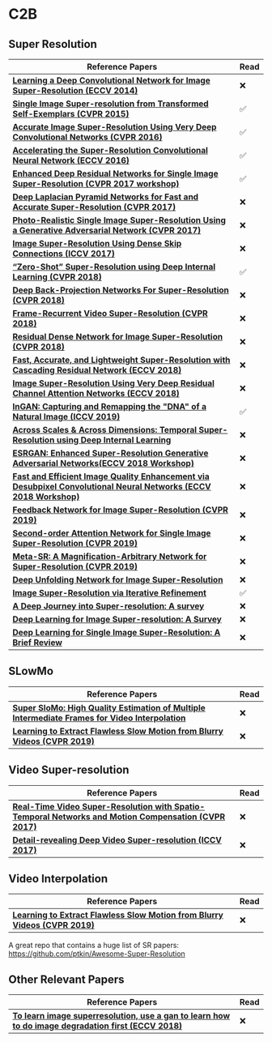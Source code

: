 # C2B
## Super Resolution
| Reference Papers | Read |
|---|---|
| [**Learning a Deep Convolutional Network for Image Super-Resolution (ECCV 2014)**](https://link.springer.com/content/pdf/10.1007/978-3-319-10593-2_13.pdf) | ❌
| [**Single Image Super-resolution from Transformed Self-Exemplars (CVPR 2015)**](https://www.cv-foundation.org/openaccess/content_cvpr_2015/papers/Huang_Single_Image_Super-Resolution_2015_CVPR_paper.pdf) | ✅
| [**Accurate Image Super-Resolution Using Very Deep Convolutional Networks (CVPR 2016)**](https://arxiv.org/pdf/1511.04587.pdf) | ✅
| [**Accelerating the Super-Resolution Convolutional Neural Network (ECCV 2016)**](https://arxiv.org/pdf/1511.04587.pdf) | ✅
| [**Enhanced Deep Residual Networks for Single Image Super-Resolution (CVPR 2017 workshop)**](https://kevinmusgrave.github.io/pytorch-metric-learning/distances/#lpdistance) | ✅
| [**Deep Laplacian Pyramid Networks for Fast and Accurate Super-Resolution (CVPR 2017)**](https://arxiv.org/pdf/1704.03915.pdf) | ❌
| [**Photo-Realistic Single Image Super-Resolution Using a Generative Adversarial Network (CVPR 2017)**](https://arxiv.org/pdf/1609.04802.pdf) | ❌
| [**Image Super-Resolution Using Dense Skip Connections (ICCV 2017)**](https://openaccess.thecvf.com/content_ICCV_2017/papers/Tong_Image_Super-Resolution_Using_ICCV_2017_paper.pdf) | ❌
| [**“Zero-Shot” Super-Resolution using Deep Internal Learning (CVPR 2018)**](https://kevinmusgrave.github.io/pytorch-metric-learning/distances/#lpdistance) | ✅
| [**Deep Back-Projection Networks For Super-Resolution (CVPR 2018)**](https://openaccess.thecvf.com/content_cvpr_2018/papers/Haris_Deep_Back-Projection_Networks_CVPR_2018_paper.pdf) | ❌
| [**Frame-Recurrent Video Super-Resolution (CVPR 2018)**](https://openaccess.thecvf.com/content_cvpr_2018/papers/Sajjadi_Frame-Recurrent_Video_Super-Resolution_CVPR_2018_paper.pdf) | ❌
| [**Residual Dense Network for Image Super-Resolution (CVPR 2018)**](https://arxiv.org/pdf/1802.08797.pdf) | ❌
| [**Fast, Accurate, and Lightweight Super-Resolution with Cascading Residual Network (ECCV 2018)**](https://openaccess.thecvf.com/content_ECCV_2018/papers/Namhyuk_Ahn_Fast_Accurate_and_ECCV_2018_paper.pdf) | ❌
| [**Image Super-Resolution Using Very Deep Residual Channel Attention Networks (ECCV 2018)**](https://openaccess.thecvf.com/content_ECCV_2018/papers/Yulun_Zhang_Image_Super-Resolution_Using_ECCV_2018_paper.pdf) | ❌
| [**InGAN: Capturing and Remapping the "DNA" of a Natural Image (ICCV 2019)**](https://kevinmusgrave.github.io/pytorch-metric-learning/distances/#lpdistance) | ✅
| [**Across Scales & Across Dimensions: Temporal Super-Resolution using Deep Internal Learning**](https://kevinmusgrave.github.io/pytorch-metric-learning/distances/#lpdistance) | ❌
| [**ESRGAN: Enhanced Super-Resolution Generative Adversarial Networks(ECCV 2018 Workshop)**](https://openaccess.thecvf.com/content_ECCVW_2018/papers/11133/Wang_ESRGAN_Enhanced_Super-Resolution_Generative_Adversarial_Networks_ECCVW_2018_paper.pdf) | ❌
| [**Fast and Efficient Image Quality Enhancement via Desubpixel Convolutional Neural Networks (ECCV 2018 Workshop)**](https://openaccess.thecvf.com/content_ECCVW_2018/papers/11133/Vu_Fast_and_Efficient_Image_Quality_Enhancement_via_Desubpixel_Convolutional_Neural_ECCVW_2018_paper.pdf) | ❌
| [**Feedback Network for Image Super-Resolution (CVPR 2019)**](https://openaccess.thecvf.com/content_CVPR_2019/papers/Li_Feedback_Network_for_Image_Super-Resolution_CVPR_2019_paper.pdf) | ❌
| [**Second-order Attention Network for Single Image Super-Resolution (CVPR 2019)**](https://openaccess.thecvf.com/content_CVPR_2019/papers/Dai_Second-Order_Attention_Network_for_Single_Image_Super-Resolution_CVPR_2019_paper.pdf) | ❌
| [**Meta-SR: A Magnification-Arbitrary Network for Super-Resolution (CVPR 2019)**](https://openaccess.thecvf.com/content_CVPR_2019/papers/Hu_Meta-SR_A_Magnification-Arbitrary_Network_for_Super-Resolution_CVPR_2019_paper.pdf) | ❌
| [**Deep Unfolding Network for Image Super-Resolution**](https://openaccess.thecvf.com/content_CVPR_2020/papers/Zhang_Deep_Unfolding_Network_for_Image_Super-Resolution_CVPR_2020_paper.pdf) | ❌
| [**Image Super-Resolution via Iterative Refinement**](https://arxiv.org/pdf/2104.07636v1.pdf) | ✅
| [**A Deep Journey into Super-resolution: A survey**](https://arxiv.org/pdf/1904.07523.pdf) | ❌
| [**Deep Learning for Image Super-resolution: A Survey**](https://arxiv.org/pdf/1902.06068.pdf) | ❌
| [**Deep Learning for Single Image Super-Resolution: A Brief Review**](https://arxiv.org/pdf/1808.03344.pdf) | ❌


## SLowMo 
| Reference Papers | Read |
|---|---|
| [**Super SloMo: High Quality Estimation of Multiple Intermediate Frames for Video Interpolation**](https://arxiv.org/pdf/1712.00080.pdf) | ❌
| [**Learning to Extract Flawless Slow Motion from Blurry Videos (CVPR 2019)**](https://openaccess.thecvf.com/content_CVPR_2019/papers/Jin_Learning_to_Extract_Flawless_Slow_Motion_From_Blurry_Videos_CVPR_2019_paper.pdf) | ❌

## Video Super-resolution
| Reference Papers | Read |
|---|---|
| [**Real-Time Video Super-Resolution with Spatio-Temporal Networks and Motion Compensation (CVPR 2017)**](https://arxiv.org/pdf/1611.05250.pdf) | ❌
| [**Detail-revealing Deep Video Super-resolution (ICCV 2017)**](https://arxiv.org/pdf/1704.02738.pdf) | ❌


## Video Interpolation
| Reference Papers | Read |
|---|---|
| [**Learning to Extract Flawless Slow Motion from Blurry Videos (CVPR 2019)**](https://openaccess.thecvf.com/content_CVPR_2019/papers/Jin_Learning_to_Extract_Flawless_Slow_Motion_From_Blurry_Videos_CVPR_2019_paper.pdf) | ❌




A great repo that contains a huge list of SR papers: https://github.com/ptkin/Awesome-Super-Resolution


## Other Relevant Papers
| Reference Papers | Read |
|---|---|
| [**To learn image superresolution, use a gan to learn how to do image degradation first (ECCV 2018)**](https://arxiv.org/pdf/1807.11458.pdf) | ❌

